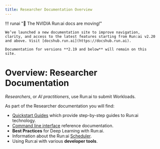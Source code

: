 ```yaml
---
title: Researcher Documentation Overview
---
```

!!! runai "📣 The NVIDIA Run:ai docs are moving!"
   
    We’ve launched a new documentation site to improve navigation, clarity, and access to the latest features starting from Run:ai v2.20 and above. Visit [docshub.run.ai](https://docshub.run.ai).

    Documentation for versions **2.19 and below** will remain on this site.
    
# Overview: Researcher Documentation

_Researchers_, or _AI practitioners_, use Run:ai to submit Workloads. 

As part of the Researcher documentation you will find:

* [Quickstart Guides](./Walkthroughs/quickstart-overview.md) which provide step-by-step guides to Run:ai technology.
* [Command line interface](./cli-reference/Introduction.md) reference documentation.
* __Best Practices__ for Deep Learning with Run:ai.
* Information about the Run:ai [Scheduler](./scheduling/the-runai-scheduler.md).
* Using Run:ai with various __developer tools__. 
